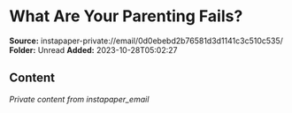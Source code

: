 # What Are Your Parenting Fails?

**Source:** instapaper-private://email/0d0ebebd2b76581d3d1141c3c510c535/
**Folder:** Unread
**Added:** 2023-10-28T05:02:27




## Content
*Private content from instapaper_email*
